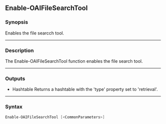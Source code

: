 Enable-OAIFileSearchTool
------------------------

### Synopsis
Enables the file searcch tool.

---

### Description

The Enable-OAIFileSearchTool function enables the file search tool.

---

### Outputs
* Hashtable
Returns a hashtable with the 'type' property set to 'retrieval'.

---

### Syntax
```PowerShell
Enable-OAIFileSearchTool [<CommonParameters>]
```
